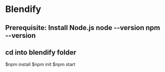 # Blendify

  Prerequisite: Install Node.js
  node --version
  npm --version
---
  cd into blendify folder
---
  $npm install
  $npm init
  $npm start

